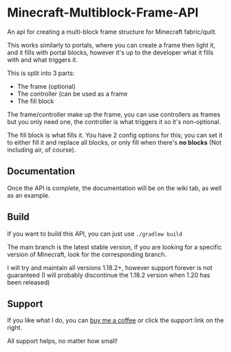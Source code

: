 # Minecraft-Multiblock-Frame-API
An api for creating a multi-block frame structure for Minecraft fabric/quilt.

This works similarly to portals, where you can create a frame then light it, and it fills with portal blocks, however it's up to the developer what it fills with and what triggers it.

This is split into 3 parts:

- The frame (optional)
- The controller (can be used as a frame
- The fill block

The frame/controller make up the frame, you can use controllers as frames but you only need one, the controller is what triggers it so it's non-optional.

The fill block is what fills it. You have 2 config options for this; you can set it to either fill it and replace all blocks, or only fill when there's **no blocks** (Not including air, of course).

## Documentation
Once the API is complete, the documentation will be on the wiki tab, as well as an example.

## Build

If you want to build this API, you can just use `./gradlew build`

The main branch is the latest stable version, if you are looking for a specific version of Minecraft, look for the corresponding branch.

I will try and maintain all versions 1.18.2+, however support forever is not guaranteed (I will probably discontinue the 1.18.2 version when 1.20 has been released)

## Support

If you like what I do, you can [buy me a coffee](https://ko-fi.com/JWGardiner) or click the support link on the right.

All support helps, no matter how small!
